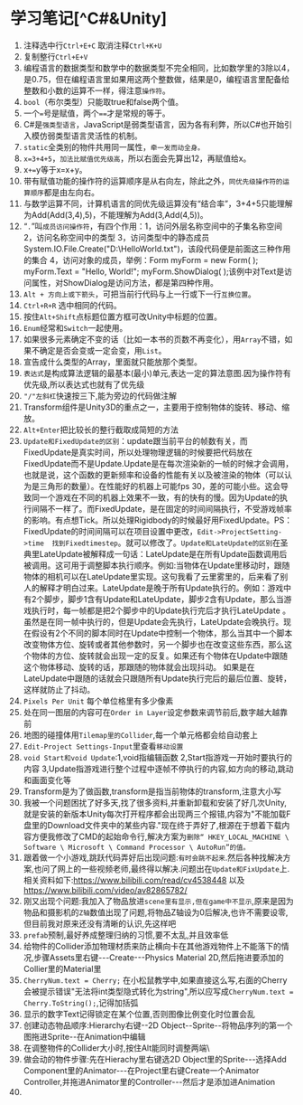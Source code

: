 # 学习笔记[^C#&Unity]

1. 注释选中行`Ctrl+E+C`    取消注释`Ctrl+K+U`
2. 复制整行`Ctrl+E+V`
3. 编程语言的数据类型和数学中的数据类型不完全相同，比如数学里的3除以4，是0.75，但在编程语言里如果用这两个整数做，结果是0，编程语言里配备给整数和小数的运算不一样，得注意`操作符`。
4. `bool`（布尔类型）只能取true和false两个值。
5. 一个`=`号是赋值，两个`==`才是常规的等于。
6. C#是`强类型语言`，JavaScript是弱类型语言，因为各有利弊，所以C#也开始引入模仿弱类型语言灵活性的机制。 
7. `static`全类别的物件共用同一属性，`牵一发而动全身。`
8. `x=3+4+5`，`加法比赋值优先级高`，所以右面会先算出12，再赋值给x。
9. x`+=`y等于x=x+y。
10. 带有赋值功能的操作符的运算顺序是从右向左，除此之外，`同优先级操作符的运算顺序`都是由左向右。
11. 与数学运算不同，计算机语言的同优先级运算没有“结合率”，3+4+5只能理解为Add(Add(3,4),5)，不能理解为Add(3,Add(4,5))。
12. “`.`”叫`成员访问操作符`，有四个作用：1，访问外层名称空间中的子集名称空间 2，访问名称空间中的类型 3，访问类型中的静态成员 System.IO.File.Create("D:\\HelloWorld.txt")，该段代码便是前面这三种作用的集合 4，访问对象的成员，举例：Form myForm = new Form( ); myForm.Text = "Hello, World!"; myForm.ShowDialog( );该例中对Text是访问属性，对ShowDialog是访问方法，都是第四种作用。
13. `Alt + 方向上或下箭头`，可把当前行代码与上一行或下一行`互换位置`。
14. `Ctrl+R+R` 选中相同的代码。
15. 按住`Alt+Shift`点标题位置方框可改Unity中标题的位置。
16. `Enum`经常和`Switch`一起使用。
17. 如果很多元素确定不变的话（比如一本书的页数不再变化），用`Array`不错，如果不确定是否会变或一定会变，用`List`。
18. 宣告成什么类型的Array，里面就只能放那个类型。
19. `表达式`是构成算法逻辑的最基本(最小)单元,表达一定的算法意图.因为操作符有优先级,所以表达式也就有了优先级
20. `"/"左斜杠`快速按三下,能为旁边的代码做注解
21. Transform组件是Unity3D的重点之一，主要用于控制物体的旋转、移动、缩放。
22. `Alt+Enter`把比较长的整行截取成简短的方法
23. `Update和FixedUpdate的区别`：update跟当前平台的帧数有关，而FixedUpdate是真实时间，所以处理物理逻辑的时候要把代码放在FixedUpdate而不是Update.Update是在每次渲染新的一帧的时候才会调用，也就是说，这个函数的更新频率和设备的性能有关以及被渲染的物体（可以认为是三角形的数量）。在性能好的机器上可能fps 30，差的可能小些。这会导致同一个游戏在不同的机器上效果不一致，有的快有的慢。因为Update的执行间隔不一样了。而FixedUpdate，是在固定的时间间隔执行，不受游戏帧率的影响。有点想Tick。所以处理Rigidbody的时候最好用FixedUpdate。PS：FixedUpdate的时间间隔可以在项目设置中更改，`Edit->ProjectSetting->time  找到Fixedtimestep`。就可以修改了。`Update和LateUpdate的区别`在圣典里LateUpdate被解释成一句话：LateUpdate是在所有Update函数调用后被调用。这可用于调整脚本执行顺序。例如:当物体在Update里移动时，跟随物体的相机可以在LateUpdate里实现。这句我看了云里雾里的，后来看了别人的解释才明白过来。LateUpdate是晚于所有Update执行的。例如：游戏中有2个脚步，脚步1含有Update和LateUpdate，脚步2含有Update，那么当游戏执行时，每一帧都是把2个脚步中的Update执行完后才执行LateUpdate 。虽然是在同一帧中执行的，但是Update会先执行，LateUpdate会晚执行。现在假设有2个不同的脚本同时在Update中控制一个物体，那么当其中一个脚本改变物体方位、旋转或者其他参数时，另一个脚步也在改变这些东西，那么这个物体的方位、旋转就会出现一定的反复。如果还有个物体在Update中跟随这个物体移动、旋转的话，那跟随的物体就会出现抖动。 如果是在LateUpdate中跟随的话就会只跟随所有Update执行完后的最后位置、旋转，这样就防止了抖动。
24. `Pixels Per Unit` 每个单位格里有多少像素
25. 处在同一图层的内容可在`Order in Layer`设定参数来调节前后,数字越大越靠前
26. 地图的碰撞体用`Tilemap里的Collider`,每一个单元格都会给自动套上
27. `Edit-Project Settings-Input`里查看`移动设置`
28. `void Start和void Update`:1,void指编辑函数  2,Start指游戏一开始时要执行的内容  3,Update指游戏进行整个过程中逐帧不停执行的内容,如方向的移动,跳动和画面变化等
29. Transform是为了做函数,transform是指当前物体的transform,注意大小写
30. 我被一个问题困扰了好多天,找了很多资料,并重新卸载和安装了好几次Unity,就是安装的新版本Unity每次打开程序都会出现两三个报错,内容为"不能加载F盘里的Download文件夹中的某些内容."现在终于弄好了,根源在于想着下载内容方便我修改了CMD的起始命令行,解决方案为`删除“ HKEY_LOCAL_MACHINE \ Software \ Microsoft \ Command Processor \ AutoRun”的值。`
31. 跟着做一个小游戏,跳跃代码弄好后出现问题:`有时会跳不起来`.然后各种找解决方案,也问了网上的一些视频老师,最终得以解决.问题出在`Update和FixUpdate`上.相关资料如下:https://www.bilibili.com/read/cv4538448  以及  https://www.bilibili.com/video/av82865782/
32. 刚又出现个问题:我加入了物品放进`scene里有显示,但在game中不显示`,原来是因为物品和摄影机的`Z轴`数值出现了问题,将物品Z轴设为0后解决,也许不需要设零,但目前我对原来还没有清晰的认识,先这样吧
33. `prefab`预制,最好养成整理归纳的习惯,要不太乱,并且效率低
34. 给物件的Collider添加物理材质来防止横向卡在其他游戏物件上不能落下的情况,步骤Assets里右键---Create---Physics Material 2D,然后拖进要添加的Collier里的Material里
35. `CherryNum.text = Cherry;` 在小松鼠教学中,如果直接这么写,右面的Cherry会被提示错误"无法将int类型隐式转化为string",所以应写成`CherryNum.text = Cherry.ToString();`,记得加括弧
36. 显示的数字Text记得锁定在某个位置,否则图像比例变化时位置会乱
37. 创建动态物品顺序:Hierarchy右键--2D Object--Sprite--将物品序列的第一个图拖进Sprite--在Animation中编辑
38. 在调整物件的Collider大小时,按住Alt能同时调整两端\
39. 做会动的物件步骤:先在Hierachy里右键选2D Object里的Sprite---选择Add Component里的Animator---在Project里右键Create一个Animator Controller,并拖进Animator里的Controller---然后才是添加进Animation
40. 

